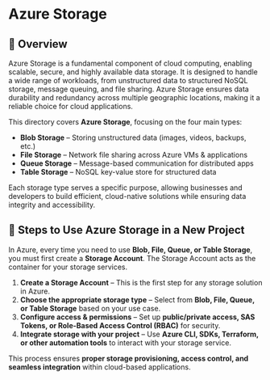 # Azure Storage

## 📌 Overview
Azure Storage is a fundamental component of cloud computing, enabling scalable, secure, and highly available data storage. It is designed to handle a wide range of workloads, from unstructured data to structured NoSQL storage, message queuing, and file sharing. Azure Storage ensures data durability and redundancy across multiple geographic locations, making it a reliable choice for cloud applications.

This directory covers **Azure Storage**, focusing on the four main types:

- **Blob Storage** – Storing unstructured data (images, videos, backups, etc.)
- **File Storage** – Network file sharing across Azure VMs & applications
- **Queue Storage** – Message-based communication for distributed apps
- **Table Storage** – NoSQL key-value store for structured data

Each storage type serves a specific purpose, allowing businesses and developers to build efficient, cloud-native solutions while ensuring data integrity and accessibility.

## 📜 Steps to Use Azure Storage in a New Project
In Azure, every time you need to use **Blob, File, Queue, or Table Storage**, you must first create a **Storage Account**. The Storage Account acts as the container for your storage services.

1. **Create a Storage Account** – This is the first step for any storage solution in Azure.
2. **Choose the appropriate storage type** – Select from **Blob, File, Queue, or Table Storage** based on your use case.
3. **Configure access & permissions** – Set up **public/private access, SAS Tokens, or Role-Based Access Control (RBAC)** for security.
4. **Integrate storage with your project** – Use **Azure CLI, SDKs, Terraform, or other automation tools** to interact with your storage service.

This process ensures **proper storage provisioning, access control, and seamless integration** within cloud-based applications.
